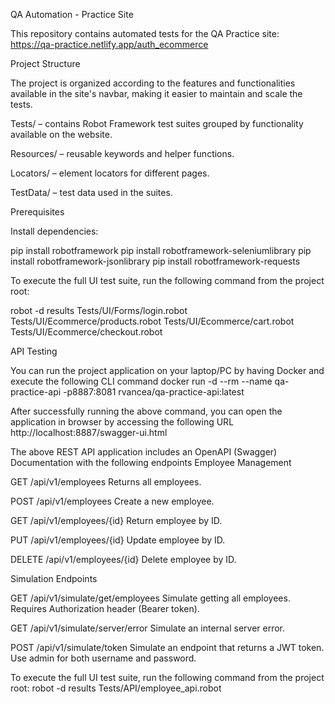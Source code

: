 QA Automation - Practice Site

This repository contains automated tests for the QA Practice site: https://qa-practice.netlify.app/auth_ecommerce

Project Structure

The project is organized according to the features and functionalities available in the site's navbar, making it easier to maintain and scale the tests.

Tests/ – contains Robot Framework test suites grouped by functionality available on the website.

Resources/ – reusable keywords and helper functions.

Locators/ – element locators for different pages.

TestData/ – test data used in the suites.

Prerequisites

Install dependencies:

pip install robotframework
pip install robotframework-seleniumlibrary
pip install robotframework-jsonlibrary
pip install robotframework-requests

To execute the full UI test suite, run the following command from the project root:

robot -d results Tests/UI/Forms/login.robot Tests/UI/Ecommerce/products.robot Tests/UI/Ecommerce/cart.robot Tests/UI/Ecommerce/checkout.robot

API Testing

You can run the project application on your laptop/PC by having Docker and execute the following CLI command
docker run -d --rm --name qa-practice-api -p8887:8081 rvancea/qa-practice-api:latest

After successfully running the above command, you can open the application in browser by accessing the following URL
http://localhost:8887/swagger-ui.html

The above REST API application includes an OpenAPI (Swagger) Documentation with the following endpoints 
Employee Management

GET /api/v1/employees
Returns all employees.

POST /api/v1/employees
Create a new employee.

GET /api/v1/employees/{id}
Return employee by ID.

PUT /api/v1/employees/{id}
Update employee by ID.

DELETE /api/v1/employees/{id}
Delete employee by ID.

Simulation Endpoints

GET /api/v1/simulate/get/employees
Simulate getting all employees. Requires Authorization header (Bearer token).

GET /api/v1/simulate/server/error
Simulate an internal server error.

POST /api/v1/simulate/token
Simulate an endpoint that returns a JWT token. Use admin for both username and password.

To execute the full UI test suite, run the following command from the project root:
robot -d results Tests/API/employee_api.robot